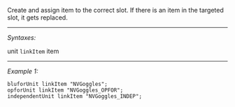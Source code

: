 Create and assign item to the correct slot. If there is an item in the targeted slot, it gets replaced.


---
*Syntaxes:*

unit `linkItem` item

---
*Example 1:*

```sqf
bluforUnit linkItem "NVGoggles";
opforUnit linkItem "NVGoggles_OPFOR";
independentUnit linkItem "NVGoggles_INDEP";
```